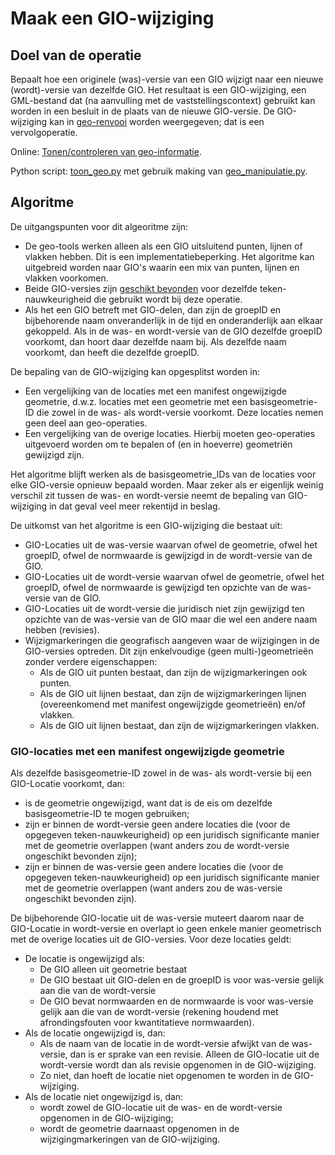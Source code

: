 # Maak een GIO-wijziging

## Doel van de operatie

Bepaalt hoe een originele (was)-versie van een GIO wijzigt naar een nieuwe (wordt)-versie van dezelfde GIO. Het resultaat is een GIO-wijziging, een GML-bestand dat (na aanvulling met de vaststellingscontext) gebruikt kan worden in een besluit in de plaats van de nieuwe GIO-versie. De GIO-wijziging kan in [geo-renvooi](Toon-gio-wijziging) worden weergegeven; dat is een vervolgoperatie.

Online: [Tonen/controleren van geo-informatie](@@@GeoTools_Online_Url@@@maak_gio_wijziging).

Python script: [toon_geo.py](../blob/main/broncode/geo-tools/maak_gio_wijziging.py) met gebruik making van [geo_manipulatie.py](../blob/main/broncode/geo-tools/geo_manipulatie.py).


## Algoritme

De uitgangspunten voor dit algeoritme zijn:
* De geo-tools werken alleen als een GIO uitsluitend punten, lijnen of vlakken hebben. Dit is een implementatiebeperking. Het algoritme kan uitgebreid worden naar GIO's waarin een mix van punten, lijnen en vlakken voorkomen.
* Beide GIO-versies zijn [geschikt bevonden](Toon-controleer-gio) voor dezelfde teken-nauwkeurigheid die gebruikt wordt bij deze operatie.
* Als het een GIO betreft met GIO-delen, dan zijn de groepID en bijbehorende naam onveranderlijk in de tijd en onderanderlijk aan elkaar gekoppeld. Als in de was- en wordt-versie van de GIO dezelfde groepID voorkomt, dan hoort daar dezelfde naam bij. Als dezelfde naam voorkomt, dan heeft die dezelfde groepID. 

De bepaling van de GIO-wijziging kan opgesplitst worden in:

* Een vergelijking van de locaties met een manifest ongewijzigde geometrie, d.w.z. locaties met een geometrie met een basisgeometrie-ID die zowel in de was- als wordt-versie voorkomt. Deze locaties nemen geen deel aan geo-operaties.
* Een vergelijking van de overige locaties. Hierbij moeten geo-operaties uitgevoerd worden om te bepalen of (en in hoeverre) geometriën gewijzigd zijn.

Het algoritme blijft werken als de basisgeometrie_IDs van de locaties voor elke GIO-versie opnieuw bepaald worden. Maar zeker als er eigenlijk weinig verschil zit tussen de was- en wordt-versie neemt de bepaling van GIO-wijziging in dat geval veel meer rekentijd in beslag.

De uitkomst van het algoritme is een GIO-wijziging die bestaat uit:

* GIO-Locaties uit de was-versie waarvan ofwel de geometrie, ofwel het groepID, ofwel de normwaarde is gewijzigd in de wordt-versie van de GIO.
* GIO-Locaties uit de wordt-versie waarvan ofwel de geometrie, ofwel het groepID, ofwel de normwaarde is gewijzigd ten opzichte van de was-versie van de GIO.
* GIO-Locaties uit de wordt-versie die juridisch niet zijn gewijzigd ten opzichte van de was-versie van de GIO maar die wel een andere naam hebben (revisies).
* Wijzigmarkeringen die geografisch aangeven waar de wijzigingen in de GIO-versies optreden. Dit zijn enkelvoudige (geen multi-)geometrieën zonder verdere eigenschappen:
    * Als de GIO uit punten bestaat, dan zijn de wijzigmarkeringen ook punten.
    * Als de GIO uit lijnen bestaat, dan zijn de wijzigmarkeringen lijnen (overeenkomend met manifest ongewijzigde geometrieën) en/of vlakken. 
    * Als de GIO uit lijnen bestaat, dan zijn de wijzigmarkeringen vlakken. 

### GIO-locaties met een manifest ongewijzigde geometrie
Als dezelfde basisgeometrie-ID zowel in de was- als wordt-versie bij een GIO-Locatie voorkomt, dan:

* is de geometrie ongewijzigd, want dat is de eis om dezelfde basisgeometrie-ID te mogen gebruiken;
* zijn er binnen de wordt-versie geen andere locaties die (voor de opgegeven teken-nauwkeurigheid) op een juridisch significante manier met de geometrie overlappen (want anders zou de wordt-versie ongeschikt bevonden zijn);
* zijn er binnen de was-versie geen andere locaties die (voor de opgegeven teken-nauwkeurigheid) op een juridisch significante manier met de geometrie overlappen (want anders zou de was-versie ongeschikt bevonden zijn).

De bijbehorende GIO-locatie uit de was-versie muteert daarom naar de GIO-Locatie in wordt-versie en overlapt io geen enkele manier geometrisch met de overige locaties uit de GIO-versies. Voor deze locaties geldt:

* De locatie is ongewijzigd als:
    * De GIO alleen uit geometrie bestaat
    * De GIO bestaat uit GIO-delen en de groepID is voor was-versie gelijk aan die van de wordt-versie 
    * De GIO bevat normwaarden en de normwaarde is voor was-versie gelijk aan die van de wordt-versie (rekening houdend met afrondingsfouten voor kwantitatieve normwaarden).
* Als de locatie ongewijzigd is, dan:
    * Als de naam van de locatie in de wordt-versie afwijkt van de was-versie, dan is er sprake van een revisie. Alleen de GIO-locatie uit de wordt-versie wordt dan als revisie opgenomen in de GIO-wijziging.
    * Zo niet, dan hoeft de locatie niet opgenomen te worden in de GIO-wijziging.
* Als de locatie niet ongewijzigd is, dan:
    * wordt zowel de GIO-locatie uit de was- en de wordt-versie opgenomen in de GIO-wijziging;
    * wordt de geometrie daarnaast opgenomen in de wijzigingmarkeringen van de GIO-wijziging.

